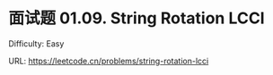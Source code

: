 # 面试题 01.09. String Rotation LCCI

Difficulty: Easy

URL: https://leetcode.cn/problems/string-rotation-lcci

